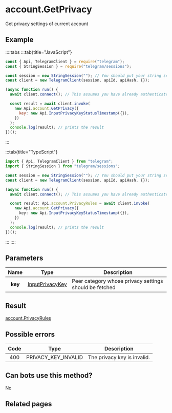 # account.GetPrivacy

Get privacy settings of current account

## Example

::::tabs
:::tab{title="JavaScript"}

```js
const { Api, TelegramClient } = require("telegram");
const { StringSession } = require("telegram/sessions");

const session = new StringSession(""); // You should put your string session here
const client = new TelegramClient(session, apiId, apiHash, {});

(async function run() {
  await client.connect(); // This assumes you have already authenticated with .start()

  const result = await client.invoke(
    new Api.account.GetPrivacy({
      key: new Api.InputPrivacyKeyStatusTimestamp({}),
    })
  );
  console.log(result); // prints the result
})();
```

:::

:::tab{title="TypeScript"}

```ts
import { Api, TelegramClient } from "telegram";
import { StringSession } from "telegram/sessions";

const session = new StringSession(""); // You should put your string session here
const client = new TelegramClient(session, apiId, apiHash, {});

(async function run() {
  await client.connect(); // This assumes you have already authenticated with .start()

  const result: Api.account.PrivacyRules = await client.invoke(
    new Api.account.GetPrivacy({
      key: new Api.InputPrivacyKeyStatusTimestamp({}),
    })
  );
  console.log(result); // prints the result
})();
```

:::
::::

## Parameters

|  Name   | Type                                                              | Description                                            |
| :-----: | ----------------------------------------------------------------- | ------------------------------------------------------ |
| **key** | [InputPrivacyKey](https://core.telegram.org/type/InputPrivacyKey) | Peer category whose privacy settings should be fetched |

## Result

[account.PrivacyRules](https://core.telegram.org/type/account.PrivacyRules)

## Possible errors

| Code | Type                | Description                 |
| :--: | ------------------- | --------------------------- |
| 400  | PRIVACY_KEY_INVALID | The privacy key is invalid. |

## Can bots use this method?

No

## Related pages
